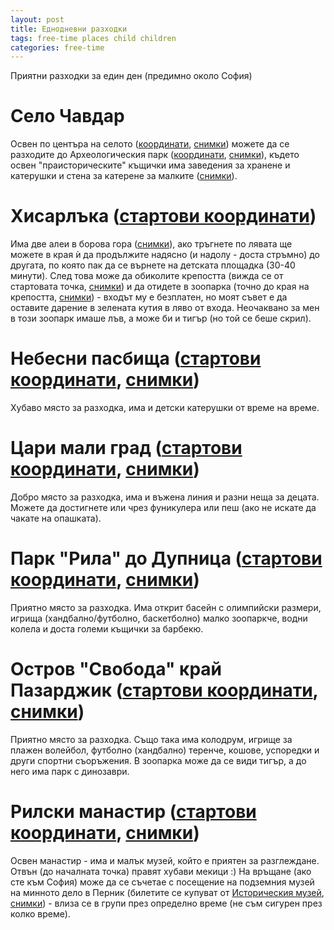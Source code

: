 ```yaml
---
layout: post
title: Еднодневни разходки
tags: free-time places child children
categories: free-time
---
```

Приятни разходки за един ден (предимно около София)

# Село Чавдар
Освен по центъра на селото ([координати](https://www.google.com/maps/place/42%C2%B039'38.0%22N+24%C2%B003'26.1%22E/@42.6605494,24.0564887,302m/data=!3m2!1e3!4b1!4m14!1m7!3m6!1s0x0:0x0!2zNDLCsDM5JzM3LjIiTiAyNMKwMDMnMjEuMiJF!3b1!8m2!3d42.6603444!4d24.0558778!3m5!1s0x0:0x0!7e2!8m2!3d42.6605478!4d24.0572553), [снимки](https://www.google.bg/search?q=%D1%81%D0%B5%D0%BB%D0%BE+%D1%87%D0%B0%D0%B2%D0%B4%D0%B0%D1%80&source=lnms&tbm=isch&sa=X&ved=0ahUKEwjQ7KHtjdPbAhWhO5oKHVS9DckQ_AUICygC&biw=1885&bih=987&dpr=2)) можете да се разходите до Археологическия парк ([координати](https://www.google.com/maps/place/42%C2%B039'10.1%22N+24%C2%B002'53.4%22E/@42.6527942,24.0393918,3475m/data=!3m2!1e3!4b1!4m14!1m7!3m6!1s0x0:0x0!2zNDLCsDM5JzEyLjIiTiAyNMKwMDInNTcuMCJF!3b1!8m2!3d42.6533861!4d24.0491694!3m5!1s0x0:0x0!7e2!8m2!3d42.6527949!4d24.048168), [снимки](https://www.google.bg/search?biw=1885&bih=987&tbm=isch&sa=1&ei=QlkiW_OyCMXp6AST9bjgDQ&q=%D0%B0%D1%80%D1%85%D0%B5%D0%BB%D0%BE%D0%B3%D0%B8%D1%87%D0%B5%D1%81%D0%BA%D0%B8+%D0%BF%D0%B0%D1%80%D0%BA+%D1%81%D0%B5%D0%BB%D0%BE+%D1%87%D0%B0%D0%B2%D0%B4%D0%B0%D1%80&oq=%D0%B0%D1%80%D1%85%D0%B5%D0%BB%D0%BE%D0%B3%D0%B8%D1%87%D0%B5%D1%81%D0%BA%D0%B8+%D0%BF%D0%B0%D1%80%D0%BA+%D1%81%D0%B5%D0%BB%D0%BE+%D1%87%D0%B0%D0%B2%D0%B4%D0%B0%D1%80&gs_l=img.3...1362.7464.0.7571.32.30.1.0.0.0.137.2426.24j5.29.0....0...1c.1.64.img..2.6.513...0j0i19k1j0i30i19k1.0.ERp33az3Okw)), където освен "праисторическите" къщички има заведения за хранене и катерушки и стена за катерене за малките ([снимки](https://www.google.bg/search?biw=1885&bih=987&tbm=isch&sa=1&ei=7FkiW4CeN-rX6QS7s64o&q=+%D1%81%D0%B5%D0%BB%D0%BE+%D1%87%D0%B0%D0%B2%D0%B4%D0%B0%D1%80+%D1%81%D1%82%D0%B5%D0%BD%D0%B0+%D0%BA%D0%B0%D1%82%D0%B5%D1%80%D0%B5%D0%BD%D0%B5&oq=+%D1%81%D0%B5%D0%BB%D0%BE+%D1%87%D0%B0%D0%B2%D0%B4%D0%B0%D1%80+%D1%81%D1%82%D0%B5%D0%BD%D0%B0+%D0%BA%D0%B0%D1%82%D0%B5%D1%80%D0%B5%D0%BD%D0%B5&gs_l=img.3...9797.9797.0.10026.1.1.0.0.0.0.78.78.1.1.0....0...1c.1.64.img..0.0.0....0.S9aUDmOseKY)).

# Хисарлъка ([стартови координати](https://www.google.bg/maps/place/42%C2%B016'24.7%22N+22%C2%B041'29.9%22E/@42.2735371,22.6828738,15z/data=!3m1!4b1!4m14!1m7!3m6!1s0x14aa9cdd1ca8b9fd:0xeb839140727f9f91!2sHisarlaka!3b1!8m2!3d42.2661888!4d22.6809479!3m5!1s0x0:0x0!7e2!8m2!3d42.273538!4d22.6916502))
Има две алеи в борова гора ([снимки](https://www.google.bg/search?biw=1885&bih=987&tbm=isch&sa=1&ei=mWIiW_KLKa2KmwWZiZ6YBw&q=%D0%A5%D0%B8%D1%81%D0%B0%D1%80%D0%BB%D1%8A%D0%BA%D0%B0+%D0%B3%D0%BE%D1%80%D0%B0&oq=%D0%A5%D0%B8%D1%81%D0%B0%D1%80%D0%BB%D1%8A%D0%BA%D0%B0+%D0%B3%D0%BE%D1%80%D0%B0&gs_l=img.3...7469.8469.0.8735.5.5.0.0.0.0.114.409.4j1.5.0....0...1c.1.64.img..0.1.85...0j0i30k1.0.XDeT0m5eoN8)), ако тръгнете по лявата ще можете в края ѝ да продължите надясно (и надолу - доста стръмно) до другата, по която пак да се върнете на детската площадка (30-40 минути). След това може да обиколите крепостта (вижда се от стартовата точка, [снимки](https://www.google.bg/search?biw=1885&bih=987&tbm=isch&sa=1&ei=o2IiW771DsKF6ATS65_YDA&q=%D0%A5%D0%B8%D1%81%D0%B0%D1%80%D0%BB%D1%8A%D0%BA%D0%B0+%D0%BA%D1%80%D0%B5%D0%BF%D0%BE%D1%81%D1%82&oq=%D0%A5%D0%B8%D1%81%D0%B0%D1%80%D0%BB%D1%8A%D0%BA%D0%B0+%D0%BA%D1%80%D0%B5%D0%BF%D0%BE%D1%81%D1%82&gs_l=img.3..0j0i8i30k1.279876.280736.0.280865.7.7.0.0.0.0.147.366.1j2.3.0....0...1c.1.64.img..4.3.365....0.cqLhnAZlUjE)) и да отидете в зоопарка (точно до края на крепостта, [снимки](https://www.google.bg/search?biw=1885&bih=987&tbm=isch&sa=1&ei=vWMiW5uECYqMmwWV_4ygAQ&q=%D0%A5%D0%B8%D1%81%D0%B0%D1%80%D0%BB%D1%8A%D0%BA%D0%B0+%D0%B7%D0%BE%D0%BE%D0%BF%D0%B0%D1%80%D0%BA&oq=%D0%A5%D0%B8%D1%81%D0%B0%D1%80%D0%BB%D1%8A%D0%BA%D0%B0+%D0%B7%D0%BE%D0%BE%D0%BF%D0%B0%D1%80%D0%BA&gs_l=img.3...310556.311378.0.311547.7.7.0.0.0.0.99.440.6.6.0....0...1c.1.64.img..1.0.0....0.kiYDDi4uKAE)) - входът му е безплатен, но моят съвет е да оставите дарение в зелената кутия в ляво от входа. Неочаквано за мен в този зоопарк имаше лъв, а може би и тигър (но той се беше скрил).

# Небесни пасбища ([стартови координати](https://www.google.com/maps/place/42%C2%B055'51.1%22N+24%C2%B001'34.4%22E/@42.9308146,24.0255379,18.25z/data=!4m5!3m4!1s0x0:0x0!8m2!3d42.9308556!4d24.026225), [снимки](https://www.google.bg/search?biw=1885&bih=987&tbm=isch&sa=1&ei=91kiW-C1MYW96ATluLuABA&q=%D0%9D%D0%B5%D0%B1%D0%B5%D1%81%D0%BD%D0%B8+%D0%BF%D0%B0%D1%81%D0%B1%D0%B8%D1%89%D0%B0&oq=%D0%9D%D0%B5%D0%B1%D0%B5%D1%81%D0%BD%D0%B8+%D0%BF%D0%B0%D1%81%D0%B1%D0%B8%D1%89%D0%B0&gs_l=img.3..0.1950240.1950240.0.1950652.1.1.0.0.0.0.132.132.0j1.1.0....0...1c.1.64.img..0.1.131....0.q_bj-TDhbi8))
Хубаво място за разходка, има и детски катерушки от време на време.

# Цари мали град ([стартови координати](https://www.google.bg/maps/place/42%C2%B021'25.4%22N+23%C2%B023'00.1%22E/@42.3570411,23.3745878,15z/data=!3m1!4b1!4m13!1m6!3m5!1s0x14ab277d628754a7:0x56e79470ebdba178!2sTsari+Mali+Grad!8m2!3d42.3545689!4d23.3824325!3m5!1s0x0:0x0!7e2!8m2!3d42.3570422!4d23.3833638), [снимки](https://www.google.bg/search?biw=1885&bih=987&tbm=isch&sa=1&ei=9WQiW_KfIqHJ6ASa-Y3ADg&q=%D0%A6%D0%B0%D1%80%D0%B8+%D0%BC%D0%B0%D0%BB%D0%B8+%D0%B3%D1%80%D0%B0%D0%B4&oq=%D0%A6%D0%B0%D1%80%D0%B8+%D0%BC%D0%B0%D0%BB%D0%B8+%D0%B3%D1%80%D0%B0%D0%B4&gs_l=img.3..0j0i30k1l2j0i5i30k1.203846.203846.0.204108.1.1.0.0.0.0.135.135.0j1.1.0....0...1c.1.64.img..0.1.134....0.LKmRiZFF9Bc))
Добро място за разходка, има и въжена линия и разни неща за децата. Можете да достигнете или чрез фуникулера или пеш (ако не искате да чакате на опашката).

# Парк "Рила" до Дупница ([стартови координати](https://www.google.com/maps/place/42%C2%B014'54.7%22N+23%C2%B008'32.0%22E/@42.2485121,23.1334478,15z/data=!3m1!4b1!4m14!1m7!3m6!1s0x0:0x0!2zNDLCsDE0JzUzLjMiTiAyM8KwMDgnMzIuNSJF!3b1!8m2!3d42.2481413!4d23.1423658!3m5!1s0x0:0x0!7e2!8m2!3d42.2485134!4d23.1422235), [снимки](https://www.google.bg/search?biw=1885&bih=987&tbm=isch&sa=1&ei=FGYiW-rlEub-6ASV8LWAAg&q=%D0%9F%D0%B0%D1%80%D0%BA+%22%D0%A0%D0%B8%D0%BB%D0%B0%22+%D0%B4%D1%83%D0%BF%D0%BD%D0%B8%D1%86%D0%B0&oq=%D0%9F%D0%B0%D1%80%D0%BA+%22%D0%A0%D0%B8%D0%BB%D0%B0%22+%D0%B4%D1%83%D0%BF%D0%BD%D0%B8%D1%86%D0%B0&gs_l=img.3..0l3j0i30k1.6801.8658.0.9071.8.8.0.0.0.0.132.768.6j2.8.0....0...1c.1.64.img..0.8.768...0i5i30k1.0.khCoApunyyo))
Приятно място за разходка. Има открит басейн с олимпийски размери, игрища (хандбално/футболно, баскетболно) малко зоопаркче, водни колела и доста големи къщички за барбекю.

# Остров "Свобода" край Пазарджик ([стартови координати](https://www.google.com/maps/place/42%C2%B011'03.4%22N+24%C2%B019'41.0%22E/@42.1842861,24.3192908,15z/data=!3m1!4b1!4m14!1m7!3m6!1s0x0:0x0!2zNDLCsDExJzAyLjAiTiAyNMKwMTknNDEuNCJF!3b1!8m2!3d42.1838917!4d24.3281694!3m5!1s0x0:0x0!7e2!8m2!3d42.1842874!4d24.3280674), [снимки](https://www.google.bg/search?biw=1885&bih=987&tbm=isch&sa=1&ei=0GkiW5e2D4Tp6ATD7IvQDQ&q=%D0%9E%D1%81%D1%82%D1%80%D0%BE%D0%B2+%22%D0%A1%D0%B2%D0%BE%D0%B1%D0%BE%D0%B4%D0%B0%22++%D0%9F%D0%B0%D0%B7%D0%B0%D1%80%D0%B4%D0%B6%D0%B8%D0%BA&oq=%D0%9E%D1%81%D1%82%D1%80%D0%BE%D0%B2+%22%D0%A1%D0%B2%D0%BE%D0%B1%D0%BE%D0%B4%D0%B0%22++%D0%9F%D0%B0%D0%B7%D0%B0%D1%80%D0%B4%D0%B6%D0%B8%D0%BA&gs_l=img.3..0i5i30k1.10396.10396.0.10823.1.1.0.0.0.0.85.85.1.1.0....0...1c.1.64.img..0.1.84....0.cH3xaulWn4M))
Приятно място за разходка. Също така има колодрум, игрище за плажен волейбол, футболно (хандбално) теренче, кошове, успоредки и други спортни съоръжения. В зоопарка може да се види тигър, а до него има парк с динозаври.

# Рилски манастир ([стартови координати](https://www.google.com/maps/place/42%C2%B008'03.0%22N+23%C2%B020'25.0%22E/@42.1341632,23.3315128,15z/data=!3m1!4b1!4m14!1m7!3m6!1s0x0:0x0!2zNDLCsDA3JzEyLjUiTiAyM8KwMTknMTkuNyJF!3b1!8m2!3d42.1201389!4d23.3221472!3m5!1s0x0:0x0!7e2!8m2!3d42.1341636!4d23.3402887), [снимки](https://www.google.bg/search?biw=1885&bih=987&tbm=isch&sa=1&ei=22kiW8LoOOLP6ASelp_YDw&q=%D1%80%D0%B8%D0%BB%D1%81%D0%BA%D0%B8+%D0%BC%D0%B0%D0%BD%D0%B0%D1%81%D1%82%D0%B8%D1%80&oq=%D1%80%D0%B8%D0%BB%D1%81%D0%BA%D0%B8+%D0%BC%D0%B0%D0%BD%D0%B0%D1%81%D1%82%D0%B8%D1%80&gs_l=img.3..0l4j0i30k1l6.9962.14566.0.14659.24.18.0.6.6.0.131.1421.13j3.16.0....0...1c.1.64.img..2.20.1304...0i10k1j0i5i30k1j0i8i30k1.0.6vG68A1QWMc))
Освен манастир - има и малък музей, който е приятен за разглеждане. Отвън (до началната точка) правят хубави мекици :) На връщане (ако сте към София) може да се съчетае с посещение на подземния музей на минното дело в Перник (билетите се купуват от [Историческия музей](https://www.google.com/maps/place/42%C2%B036'33.4%22N+23%C2%B001'45.8%22E/@42.6092821,23.0206168,15z/data=!3m1!4b1!4m14!1m7!3m6!1s0x0:0x0!2zNDLCsDM2JzM0LjYiTiAyM8KwMDEnNDQuNSJF!3b1!8m2!3d42.6096167!4d23.0290389!3m5!1s0x0:0x0!7e2!8m2!3d42.6092831!4d23.0293929), [снимки](https://www.google.bg/search?biw=1885&bih=987&tbm=isch&sa=1&ei=fmoiW5mzBeKX6ASetpjgDQ&q=%D0%BC%D1%83%D0%B7%D0%B5%D0%B9+%D0%BD%D0%B0+%D0%BC%D0%B8%D0%BD%D0%BD%D0%BE%D1%82%D0%BE+%D0%B4%D0%B5%D0%BB%D0%BE+%D0%9F%D0%B5%D1%80%D0%BD%D0%B8%D0%BA&oq=%D0%BC%D1%83%D0%B7%D0%B5%D0%B9+%D0%BD%D0%B0+%D0%BC%D0%B8%D0%BD%D0%BD%D0%BE%D1%82%D0%BE+%D0%B4%D0%B5%D0%BB%D0%BE+%D0%9F%D0%B5%D1%80%D0%BD%D0%B8%D0%BA&gs_l=img.3...19286.19286.0.19533.1.1.0.0.0.0.78.78.1.1.0....0...1c.1.64.img..0.0.0....0.frV_5qmVIXU)) - влиза се в групи през определно време (не съм сигурен през колко време).
